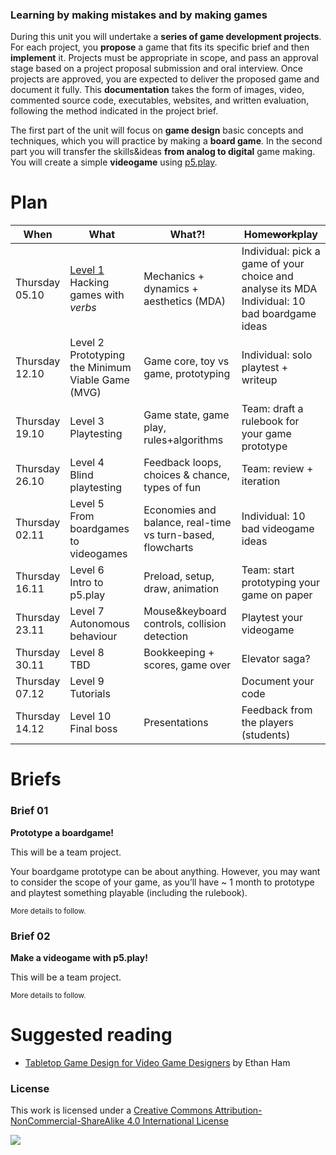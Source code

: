 ### Learning by making mistakes and by making games

During this unit you will undertake a **series of game development projects**. For each project, you **propose** a game that fits its specific brief and then **implement** it. Projects must be appropriate in scope, and pass an approval stage based on a project proposal submission and oral interview. Once projects are approved, you are expected to deliver the proposed game and document it fully. This **documentation** takes the form of images, video, commented source code, executables, websites, and written evaluation, following the method indicated in the project brief.

The first part of the unit will focus on **game design** basic concepts and techniques, which you will practice by making a **board game**. In the second part you will transfer the skills&ideas **from analog to digital** game making. You will create a simple **videogame** using [p5.play](http://p5play.molleindustria.org/).

<!-- What this unit is NOT -->


# Plan

When | What | What?! | Home<del>work</del>play
---- | ---- | ------ | ----
Thursday <br>05.10 | [Level 1](levels/01) <br>Hacking games with *verbs* | Mechanics + dynamics + aesthetics (MDA) | Individual: pick a game of your choice and analyse its MDA <br>Individual: 10 bad boardgame ideas
Thursday <br>12.10 | Level 2 <br>Prototyping the Minimum Viable Game (MVG) | Game core, toy vs game, prototyping | Individual: solo playtest + writeup
Thursday <br>19.10 | Level 3 <br>Playtesting | Game state, game play, rules+algorithms | Team: draft a rulebook for your game prototype
Thursday <br>26.10 | Level 4 <br>Blind playtesting | Feedback loops, choices & chance, types of fun | Team: review + iteration
Thursday <br>02.11 | Level 5 <br>From boardgames to videogames | Economies and balance, real-time vs turn-based, flowcharts | Individual: 10 bad videogame ideas
Thursday <br>16.11 | Level 6 <br>Intro to p5.play | Preload, setup, draw, animation | Team: start prototyping your game on paper
Thursday <br>23.11 | Level 7 <br>Autonomous behaviour | Mouse&keyboard controls, collision detection | Playtest your videogame
Thursday <br>30.11 | Level 8 <br>TBD | Bookkeeping + scores, game over | Elevator saga?
Thursday <br>07.12 | Level 9 <br>Tutorials | | Document your code
Thursday <br>14.12 | Level 10 <br>Final boss | Presentations | Feedback from the players (students)

<!-- # Learning goals -->

<!-- # Rules of the road --> 


# Briefs

### Brief 01

**Prototype a boardgame!**

This will be a team project.

Your boardgame prototype can be about anything. However, you may want to consider the scope of your game, as you’ll have ~ 1 month to prototype and playtest something playable (including the rulebook). 

<sup>More details to follow.</sup>

### Brief 02

**Make a videogame with p5.play!**

This will be a team project.

<sup>More details to follow.</sup>


# Suggested reading

* [Tabletop Game Design for Video Game Designers](https://www.goodreads.com/book/show/22477999-tabletop-game-design-for-video-game-designers) by Ethan Ham




### License

This work is licensed under a [Creative Commons Attribution-NonCommercial-ShareAlike 4.0 International License](http://creativecommons.org/licenses/by-nc-sa/4.0)

[![](http://mirrors.creativecommons.org/presskit/buttons/88x31/svg/by-nc-sa.svg)](http://creativecommons.org/licenses/by-nc-sa/4.0)
